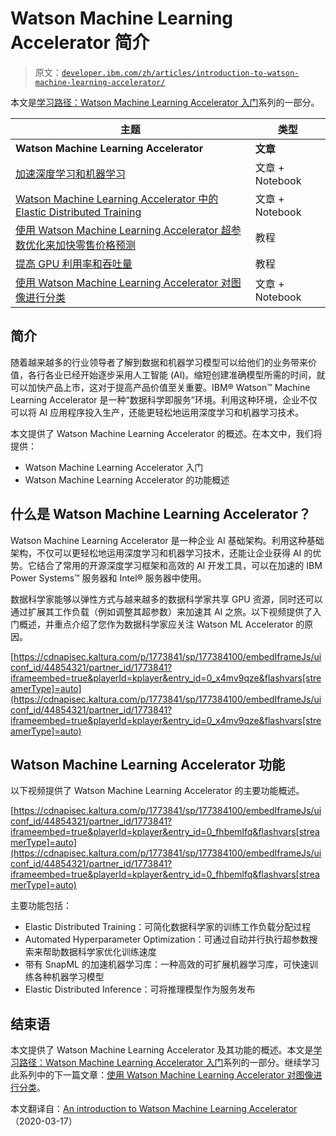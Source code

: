 # Watson Machine Learning Accelerator 简介

> 原文：[`developer.ibm.com/zh/articles/introduction-to-watson-machine-learning-accelerator/`](https://developer.ibm.com/zh/articles/introduction-to-watson-machine-learning-accelerator/)

本文是[学习路径：Watson Machine Learning Accelerator 入门](https://developer.ibm.com/zh/series/learning-path-get-started-with-watson-machine-learning-accelerator/)系列的一部分。

| 主题 | 类型 |
| --- | --- |
| **Watson Machine Learning Accelerator** | **文章** |
| [加速深度学习和机器学习](https://developer.ibm.com/zh/articles/accelerate-dl-with-wmla-and-cp4d/) | 文章 + Notebook |
| [Watson Machine Learning Accelerator 中的 Elastic Distributed Training](https://developer.ibm.com/zh/articles/elastic-distributed-training-edt-in-watson-machine-learning-accelerator/) | 文章 + Notebook |
| [使用 Watson Machine Learning Accelerator 超参数优化来加快零售价格预测](https://developer.ibm.com/zh/tutorials/expedite-price-prediction-with-watson-ml-accelerator-hyperparameter-tuning) | 教程 |
| [提高 GPU 利用率和吞吐量](https://developer.ibm.com/zh/tutorials/drive-higher-gpu-utilization-and-throughput-with-watson-machine-learning-accelerator/) | 教程 |
| [使用 Watson Machine Learning Accelerator 对图像进行分类](https://developer.ibm.com/zh/articles/classify-images-with-watson-machine-learning-accelerator) | 文章 + Notebook |

## 简介

随着越来越多的行业领导者了解到数据和机器学习模型可以给他们的业务带来价值，各行各业已经开始逐步采用人工智能 (AI)。缩短创建准确模型所需的时间，就可以加快产品上市，这对于提高产品价值至关重要。IBM® Watson™ Machine Learning Accelerator 是一种“数据科学即服务”环境。利用这种环境，企业不仅可以将 AI 应用程序投入生产，还能更轻松地运用深度学习和机器学习技术。

本文提供了 Watson Machine Learning Accelerator 的概述。在本文中，我们将提供：

*   Watson Machine Learning Accelerator 入门
*   Watson Machine Learning Accelerator 的功能概述

## 什么是 Watson Machine Learning Accelerator？

Watson Machine Learning Accelerator 是一种企业 AI 基础架构。利用这种基础架构，不仅可以更轻松地运用深度学习和机器学习技术，还能让企业获得 AI 的优势。它结合了常用的开源深度学习框架和高效的 AI 开发工具，可以在加速的 IBM Power Systems™ 服务器和 Intel® 服务器中使用。

数据科学家能够以弹性方式与越来越多的数据科学家共享 GPU 资源，同时还可以通过扩展其工作负载（例如调整其超参数）来加速其 AI 之旅。以下视频提供了入门概述，并重点介绍了您作为数据科学家应关注 Watson ML Accelerator 的原因。

[https://cdnapisec.kaltura.com/p/1773841/sp/177384100/embedIframeJs/uiconf_id/44854321/partner_id/1773841?iframeembed=true&playerId=kplayer&entry_id=0_x4mv9qze&flashvars[streamerType]=auto](https://cdnapisec.kaltura.com/p/1773841/sp/177384100/embedIframeJs/uiconf_id/44854321/partner_id/1773841?iframeembed=true&playerId=kplayer&entry_id=0_x4mv9qze&flashvars[streamerType]=auto)

## Watson Machine Learning Accelerator 功能

以下视频提供了 Watson Machine Learning Accelerator 的主要功能概述。

[https://cdnapisec.kaltura.com/p/1773841/sp/177384100/embedIframeJs/uiconf_id/44854321/partner_id/1773841?iframeembed=true&playerId=kplayer&entry_id=0_fhbemlfq&flashvars[streamerType]=auto](https://cdnapisec.kaltura.com/p/1773841/sp/177384100/embedIframeJs/uiconf_id/44854321/partner_id/1773841?iframeembed=true&playerId=kplayer&entry_id=0_fhbemlfq&flashvars[streamerType]=auto)

主要功能包括：

*   Elastic Distributed Training：可简化数据科学家的训练工作负载分配过程
*   Automated Hyperparameter Optimization：可通过自动并行执行超参数搜索来帮助数据科学家优化训练速度
*   带有 SnapML 的加速机器学习库：一种高效的可扩展机器学习库，可快速训练各种机器学习模型
*   Elastic Distributed Inference：可将推理模型作为服务发布

## 结束语

本文提供了 Watson Machine Learning Accelerator 及其功能的概述。本文是[学习路径：Watson Machine Learning Accelerator 入门](https://developer.ibm.com/zh/series/learning-path-get-started-with-watson-machine-learning-accelerator/)系列的一部分。继续学习此系列中的下一篇文章：[使用 Watson Machine Learning Accelerator 对图像进行分类](https://developer.ibm.com/zh/articles/classify-images-with-watson-machine-learning-accelerator/)。

本文翻译自：[An introduction to Watson Machine Learning Accelerator](https://developer.ibm.com/articles/introduction-to-watson-machine-learning-accelerator/)（2020-03-17）